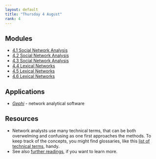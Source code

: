 ```yaml
---
layout: default
title: "Thursday 4 August"
rank: 4
---
```

## Modules

* [4.1 Social Network Analysis](./4_1-3_sna.md)
* [4.2 Social Network Analysis](./4_1-3_sna.md)
* [4.3 Social Network Analysis](./4_1-3_sna.md)
* [4.4 Lexical Networks](./4_4_lexical_networks.md)
* [4.5 Lexical Networks](./4_5_lexical_networks.md)
* [4.6 Lexical Networks](./4_6_lexical_networks.md)

## Applications
* [_Gephi_](https://gephi.org/) - network analytical software

## Resources
* Network analysts use many technical terms, that can be both overwelming and confusing as one first approaches the methods. To keep track of the concepts, you might find glossaries, like this [list of technical terms](./_files/Tambs_na_glossary.pdf), handy.
* See also [further readings](#furtherreadings), if you want to learn more.